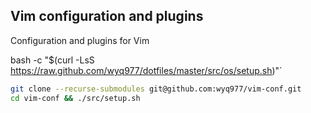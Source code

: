 ## Vim configuration and plugins

Configuration and plugins for Vim

bash -c "$(curl -LsS https://raw.github.com/wyq977/dotfiles/master/src/os/setup.sh)"`

```bash
git clone --recurse-submodules git@github.com:wyq977/vim-conf.git
cd vim-conf && ./src/setup.sh
```